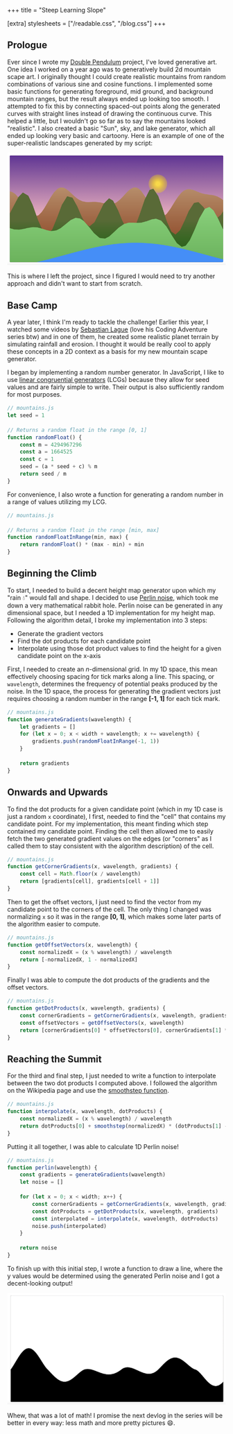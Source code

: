 +++
title = "Steep Learning Slope"

[extra]
stylesheets = ["/readable.css", "/blog.css"]
+++
## Prologue

Ever since I wrote my [Double Pendulum](https://github.com/Sammcb/DoublePendulum) project, I've loved generative art. One idea I worked on a year ago was to generatively build 2d mountain scape art. I originally thought I could create realistic mountains from random combinations of various sine and cosine functions. I implemented some basic functions for generating foreground, mid ground, and background mountain ranges, but the result always ended up looking too smooth. I attempted to fix this by connecting spaced-out points along the generated curves with straight lines instead of drawing the continuous curve. This helped a little, but I wouldn't go so far as to say the mountains looked "realistic". I also created a basic "Sun", sky, and lake generator, which all ended up looking very basic and cartoony. Here is an example of one of the super-realistic landscapes generated by my script:

![Old mountain scape attempt](old.png)

This is where I left the project, since I figured I would need to try another approach and didn't want to start from scratch.

## Base Camp

A year later, I think I'm ready to tackle the challenge! Earlier this year, I watched some videos by [Sebastian Lague](https://www.youtube.com/channel/UCmtyQOKKmrMVaKuRXz02jbQ) (love his Coding Adventure series btw) and in one of them, he created some realistic planet terrain by simulating rainfall and erosion. I thought it would be really cool to apply these concepts in a 2D context as a basis for my new mountain scape generator.

I began by implementing a random number generator. In JavaScript, I like to use [linear congruential generators](https://en.wikipedia.org/wiki/Linear_congruential_generator) (LCGs) because they allow for seed values and are fairly simple to write. Their output is also sufficiently random for most purposes.

```javascript
// mountains.js
let seed = 1

// Returns a random float in the range [0, 1]
function randomFloat() {
	const m = 4294967296
	const a = 1664525
	const c = 1
	seed = (a * seed + c) % m
	return seed / m 
}
```

For convenience, I also wrote a function for generating a random number in a range of values utilizing my LCG.

```javascript
// mountains.js

// Returns a random float in the range [min, max]
function randomFloatInRange(min, max) {
	return randomFloat() * (max - min) + min
}
```

## Beginning the Climb

To start, I needed to build a decent height map generator upon which my "rain 💧" would fall and shape. I decided to use [Perlin noise](https://en.wikipedia.org/wiki/Perlin_noise), which took me down a very mathematical rabbit hole. Perlin noise can be generated in any dimensional space, but I needed a 1D implementation for my height map. Following the algorithm detail, I broke my implementation into 3 steps:
* Generate the gradient vectors
* Find the dot products for each candidate point
* Interpolate using those dot product values to find the height for a given candidate point on the x-axis

First, I needed to create an *n*-dimensional grid. In my 1D space, this mean effectively choosing spacing for tick marks along a line. This spacing, or `wavelength`, determines the frequency of potential peaks produced by the noise. In the 1D space, the process for generating the gradient vectors just requires choosing a random number in the range **[-1, 1]** for each tick mark.

```javascript
// mountains.js
function generateGradients(wavelength) {
	let gradients = []
	for (let x = 0; x < width + wavelength; x += wavelength) {
		gradients.push(randomFloatInRange(-1, 1))
	}

	return gradients
}
```

## Onwards and Upwards

To find the dot products for a given candidate point (which in my 1D case is just a random `x` coordinate), I first, needed to find the "cell" that contains my candidate point. For my implementation, this meant finding which step contained my candidate point. Finding the cell then allowed me to easily fetch the two generated gradient values on the edges (or "corners" as I called them to stay consistent with the algorithm description) of the cell.

```javascript
// mountains.js
function getCornerGradients(x, wavelength, gradients) {
	const cell = Math.floor(x / wavelength)
	return [gradients[cell], gradients[cell + 1]]
}
```

Then to get the offset vectors, I just need to find the vector from my candidate point to the corners of the cell. The only thing I changed was normalizing `x` so it was in the range **[0, 1]**, which makes some later parts of the algorithm easier to compute.

```javascript
// mountains.js
function getOffsetVectors(x, wavelength) {
	const normalizedX = (x % wavelength) / wavelength
	return [-normalizedX, 1 - normalizedX]
}
```

Finally I was able to compute the dot products of the gradients and the offset vectors.

```javascript
// mountains.js
function getDotProducts(x, wavelength, gradients) {
	const cornerGradients = getCornerGradients(x, wavelength, gradients)
	const offsetVectors = getOffsetVectors(x, wavelength)
	return [cornerGradients[0] * offsetVectors[0], cornerGradients[1] * offsetVectors[1]]
}
```

## Reaching the Summit

For the third and final step, I just needed to write a function to interpolate between the two dot products I computed above. I followed the algorithm on the Wikipedia page and use the [smoothstep function](https://en.wikipedia.org/wiki/Smoothstep).

```javascript
// mountains.js
function interpolate(x, wavelength, dotProducts) {
	const normalizedX = (x % wavelength) / wavelength
	return dotProducts[0] + smoothstep(normalizedX) * (dotProducts[1] - dotProducts[0])
}
```

Putting it all together, I was able to calculate 1D Perlin noise!

```javascript
// mountains.js
function perlin(wavelength) {
	const gradients = generateGradients(wavelength)
	let noise = []

	for (let x = 0; x < width; x++) {
		const cornerGradients = getCornerGradients(x, wavelength, gradients)
		const dotProducts = getDotProducts(x, wavelength, gradients)
		const interpolated = interpolate(x, wavelength, dotProducts)
		noise.push(interpolated)
	}

	return noise
}
```

To finish up with this initial step, I wrote a function to draw a line, where the y values would be determined using the generated Perlin noise and I got a decent-looking output!

![Basic perlin noise image](perlin.png)

Whew, that was a lot of math! I promise the next devlog in the series will be better in every way: less math and more pretty pictures 😄.
